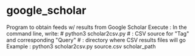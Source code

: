 # google_scholar
Program to obtain feeds w/ results from Google Scholar
Execute  : In the command line, write: 
           # python3 scholar2csv.py <source> <path>
           # <source> : CSV source for "Tag" and corresponding "Query"
           # <path>   : directory where CSV results files will go
Example  : python3 scholar2csv.py source.csv scholar_path